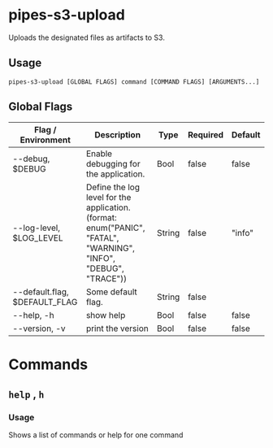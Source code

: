 <!-- clidocs -->

# pipes-s3-upload

Uploads the designated files as artifacts to S3.

## Usage

`pipes-s3-upload [GLOBAL FLAGS] command [COMMAND FLAGS] [ARGUMENTS...]`

## Global Flags

| Flag / Environment            | Description                                                                                                                                                     | Type   | Required | Default        |
| ----------------------------- | --------------------------------------------------------------------------------------------------------------------------------------------------------------- | ------ | -------- | -------------- |
| --debug, $DEBUG               | Enable debugging for the application.                                                                                                                           | Bool   | false    | false          |
| --log-level, $LOG_LEVEL       | Define the log level for the application. (format: enum(&#34;PANIC&#34;, &#34;FATAL&#34;, &#34;WARNING&#34;, &#34;INFO&#34;, &#34;DEBUG&#34;, &#34;TRACE&#34;)) | String | false    | &#34;info&#34; |
| --default.flag, $DEFAULT_FLAG | Some default flag.                                                                                                                                              | String | false    |                |
| --help, -h                    | show help                                                                                                                                                       | Bool   | false    | false          |
| --version, -v                 | print the version                                                                                                                                               | Bool   | false    | false          |

# Commands

## `help` , `h`

### Usage

Shows a list of commands or help for one command

<!-- clidocsstop -->
